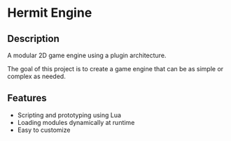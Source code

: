 # Hermit Engine
## Description
A modular 2D game engine using a plugin architecture.

The goal of this project is to create a game engine that can be as simple or complex as needed.

## Features
- Scripting and prototyping using Lua
- Loading modules dynamically at runtime
- Easy to customize

